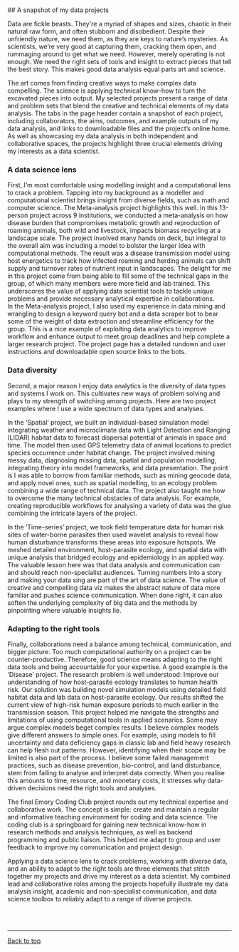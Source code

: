 <a id="top"></a>

<br>  
## A snapshot of my data projects     

Data are fickle beasts. They're a myriad of shapes and sizes, chaotic in their natural raw form, and often stubborn and disobedient. Despite their unfriendly nature, we need them, as they are keys to nature’s mysteries. As scientists, we’re very good at capturing them, cracking them open, and rummaging around to get what we need. However, merely operating is not enough. We need the right sets of tools and insight to extract pieces that tell the best story. This makes good data analysis equal parts art and science.  

The art comes from finding creative ways to make complex data compelling. The science is applying technical know-how to turn the excavated pieces into output. My selected projects present a range of data and problem sets that blend the creative and technical elements of my data analysis. The tabs in the page header contain a snapshot of each project, including collaborators, the aims, outcomes, and example outputs of my data analysis, and links to downloadable files and the project’s online home. As well as showcasing my data analysis in both independent and collaborative spaces, the projects highlight three crucial elements driving my interests as a data scientist.  

### A data science lens  

First, I’m most comfortable using modelling insight and a computational lens to crack a problem. Tapping into my background as a modeller and computational scientist brings insight from diverse fields, such as math and computer science. The Meta-analysis project highlights this well. In this 13-person project across 9 institutions, we conducted a meta-analysis on how disease burden that compromises metabolic growth and reproduction of roaming animals, both wild and livestock, impacts biomass recycling at a landscape scale. The project involved many hands on deck, but integral to the overall aim was including a model to bolster the larger idea with computational methods. The result was a disease transmission model using host energetics to track how infected roaming and herding animals can shift supply and turnover rates of nutrient input in landscapes. The delight for me in this project came from being able to fill some of the technical gaps in the group, of which many members were more field and lab trained. This underscores the value of applying data scientist tools to tackle unique problems and provide necessary analytical expertise in collaborations.  
In the Meta-analysis project, I also used my experience in data mining and wrangling to design a keyword query bot and a data scraper bot to bear some of the weight of data extraction and streamline efficiency for the group. This is a nice example of exploiting data analytics to improve workflow and enhance output to meet group deadlines and help complete a larger research project. The project page has a detailed rundown and user instructions and downloadable open source links to the bots.  

### Data diversity

Second, a major reason I enjoy data analytics is the diversity of data types and systems I work on. This cultivates new ways of problem solving and plays to my strength of switching among projects. Here are two project examples where I use a wide spectrum of data types and analyses.  

In the ‘Spatial’ project, we built an individual-based simulation model integrating weather and microclimate data with Light Detection and Ranging (LIDAR) habitat data to forecast dispersal potential of animals in space and time. The model then used GPS telemetry data of animal locations to predict species occurrence under habitat change. The project involved mining messy data, diagnosing missing data, spatial and population modelling, integrating theory into model frameworks, and data presentation. The point is I was able to borrow from familiar methods, such as mining geocode data, and apply novel ones, such as spatial modelling, to an ecology problem combining a wide range of technical data. The project also taught me how to overcome the many technical obstacles of data analysis. For example, creating reproducible workflows for analysing a variety of data was the glue combining the intricate layers of the project.  

In the ‘Time-series’ project, we took field temperature data for human risk sites of water-borne parasites then used wavelet analysis to reveal how human disturbance transforms these areas into exposure hotspots. We meshed detailed environment, host-parasite ecology, and spatial data with unique analysis that bridged ecology and epidemiology in an applied way. The valuable lesson here was that data analysis and communication can and should reach non-specialist audiences. Turning numbers into a story and making your data sing are part of the art of data science. The value of creative and compelling data viz makes the abstract nature of data more familiar and pushes science communication. When done right, it can also soften the underlying complexity of big data and the methods by pinpointing where valuable insights lie. 

### Adapting to the right tools         

Finally, collaborations need a balance among technical, communication, and bigger picture. Too much computational authority on a project can be counter-productive. Therefore, good science means adapting to the right data tools and being accountable for your expertise. A good example is the ‘Disease’ project. The research problem is well understood: Improve our understanding of how host-parasite ecology translates to human health risk. Our solution was building novel simulation models using detailed field habitat data and lab data on host-parasite ecology. Our results shifted the current view of high-risk human exposure periods to much earlier in the transmission season. This project helped me navigate the strengths and limitations of using computational tools in applied scenarios. Some may argue complex models beget complex results. I believe complex models give different answers to simple ones. For example, using models to fill uncertainty and data deficiency gaps in classic lab and field heavy research can help flesh out patterns. However, identifying when their scope may be limited is also part of the process. I believe some failed management practices, such as disease prevention, bio-control, and land disturbance, stem from failing to analyse and interpret data correctly. When you realise this amounts to time, resource, and monetary costs, it stresses why data-driven decisions need the right tools and analyses. 

The final Emory Coding Club project rounds out my technical expertise and collaborative work. The concept is simple: create and maintain a regular and informative teaching environment for coding and data science. The coding club is a springboard for gaining new technical know-how in research methods and analysis techniques, as well as backend programming and public liaison. This helped me adapt to group and user feedback to improve my communication and project design. 

Applying a data science lens to crack problems, working with diverse data, and an ability to adapt to the right tools are three elements that stitch together my projects and drive my interest as a data scientist. My combined lead and collaborative roles among the projects hopefully illustrate my data analysis insight, academic and non-specialist communication, and data science toolbox to reliably adapt to a range of diverse projects. 


      

  
<br>  
<br>  

******    

[Back to top](#top)